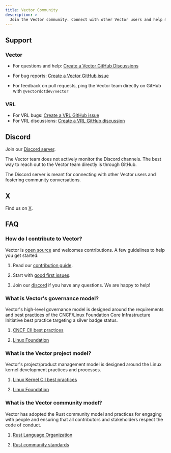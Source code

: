 ```yaml
---
title: Vector Community
description: >
  Join the Vector community. Connect with other Vector users and help make Vector better.
---
```


## Support

### Vector

* For questions and help: [Create a Vector GitHub Discussions][vector_discussions]

* For bug reports: [Create a Vector GitHub issue][vector_bug_report]
* For feedback on pull requests, ping the Vector team directly on GitHub with `@vectordotdev/vector`

### VRL

* For VRL bugs: [Create a VRL GitHub issue][vrl_bug_report]
* For VRL discussions: [Create a VRL GitHub discussion][vrl_discussion]

## Discord

Join our [Discord server][discord].

The Vector team does not actively monitor the Discord channels. The best way to reach out to the Vector team directly is through GitHub.

The Discord server is meant for connecting with other Vector users and fostering community conversations.

## X

Find us on [X][vector_x].

## FAQ

### How do I contribute to Vector?

Vector is [open source][oss] and welcomes contributions. A few guidelines to help you get started:

1. Read our [contribution guide][contribution].

2. Start with [good first issues][first_issues].

3. Join our [discord] if you have any questions. We are happy to help!

### What is Vector's governance model?

Vector's high-level governance model is designed around the requirements and best practices of the CNCF/Linux Foundation Core Infrastructure Initiative best practice targeting a silver badge status.

1. [CNCF CII best practices][cncf]

2. [Linux Foundation][lf]

### What is the Vector project model?

Vector's project/product management model is designed around the Linux kernel development practices and processes.

1. [Linux Kernel CII best practices][kernel]

2. [Linux Foundation][linux]

### What is the Vector community model?

Vector has adopted the Rust community model and practices for engaging with people and ensuring that all contributors and stakeholders respect the code of conduct.

1. [Rust Language Organization][rust_lang]

2. [Rust community standards][rust_community]

[vector_x]: https://x.com/vectordotdev

[discord]: https://chat.vector.dev

[cncf]: https://bestpractices.coreinfrastructure.org/en

[contribution]: https://github.com/vectordotdev/vector/blob/master/CONTRIBUTING.md

[first_issues]: https://github.com/vectordotdev/vector/contribute

[kernel]: https://bestpractices.coreinfrastructure.org/en/projects/34

[lf]: https://www.linuxfoundation.org

[linux]: https://www.kernel.org

[oss]: https://github.com/vectordotdev/vector

[rust_community]: https://www.rust-lang.org/community

[rust_lang]: https://www.rust-lang.org

[vector_discussions]: https://github.com/vectordotdev/vector/discussions/new?category=q-a

[vector_bug_report]: https://github.com/vectordotdev/vector/issues/new?assignees=&labels=type%3A+bug&projects=&template=bug.yml

[vrl_bug_report]: https://github.com/vectordotdev/vrl/issues/new?template=bug.yml

[vrl_discussion]: https://github.com/vectordotdev/vrl/discussions/new?category=q-a
